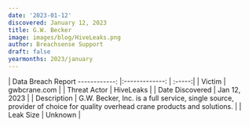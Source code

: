 ```yaml
---
date: '2023-01-12'
discovered: January 12, 2023
title: G.W. Becker
image: images/blog/HiveLeaks.png
author: Breachsense Support
draft: false
yearmonths: 2023/january
---
```



| Data Breach Report
------------:     |:-------------:    | :-----:|
| Victim      | gwbcrane.com      | 
| Threat Actor      | HiveLeaks      | 
| Date Discovered      | Jan 12, 2023      | 
| Description      | G.W. Becker, Inc. is a full service, single source, provider of choice for quality overhead crane products and solutions.      | 
| Leak Size      | Unknown      | 

